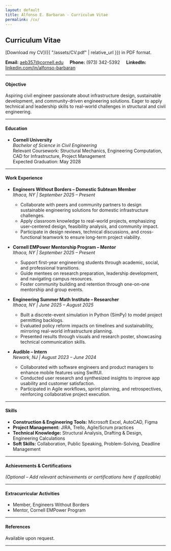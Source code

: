 ```yaml
---
layout: default
title: Alfonso E. Barbaran - Curriculum Vitae
permalink: /cv/
---
```


## Curriculum Vitae

[Download my CV]({{ "/assets/CV.pdf" | relative_url }}) in PDF format.

**Email:** [aeb357@cornell.edu](mailto:aeb357@cornell.edu) &nbsp;&nbsp;&nbsp; **Phone:** (973) 342-5392 &nbsp;&nbsp;&nbsp; **LinkedIn:** [linkedin.com/in/alfonso-barbaran](https://www.linkedin.com/in/alfonso-barbaran)

---

#### Objective
Aspiring civil engineer passionate about infrastructure design, sustainable development, and community-driven engineering solutions. Eager to apply technical and leadership skills to real-world challenges in structural and civil engineering.

---

#### Education
- **Cornell University**  
  *Bachelor of Science in Civil Engineering*  
  Relevant Coursework: Structural Mechanics, Engineering Computation, CAD for Infrastructure, Project Management  
  Expected Graduation: May 2028

---

#### Work Experience
- **Engineers Without Borders – Domestic Subteam Member**  
  *Ithaca, NY | September 2025 – Present*  
  - Collaborate with peers and community partners to design sustainable engineering solutions for domestic infrastructure challenges.  
  - Apply classroom knowledge to real-world projects, emphasizing user-centered design, feasibility analysis, and community impact.  
  - Participate in design reviews, technical discussions, and cross-functional teamwork to ensure long-term project viability.

- **Cornell EMPower Mentorship Program – Mentor**  
  *Ithaca, NY | September 2025 – Present*  
  - Support first-year engineering students through academic, social, and professional transitions.  
  - Guide mentees on research preparation, leadership development, and navigating campus resources.  
  - Foster community building and retention through one-on-one mentorship and group events.

- **Engineering Summer Math Institute – Researcher**  
  *Ithaca, NY | June 2025 – August 2025*  
  - Built a discrete-event simulation in Python (SimPy) to model project permitting backlogs.  
  - Evaluated policy reform impacts on timelines and sustainability, mirroring real-world infrastructure planning.  
  - Presented results through visuals and research poster, showcasing technical communication skills.

- **Audible – Intern**  
  *Newark, NJ | August 2023 – June 2024*  
  - Collaborated with software engineers and product managers to enhance mobile features using SwiftUI.  
  - Conducted user research and synthesized insights to improve app usability and customer satisfaction.  
  - Participated in Agile workflows, sprint planning, and retrospectives, reinforcing collaborative project execution.

---

#### Skills
- **Construction & Engineering Tools:** Microsoft Excel, AutoCAD, Figma  
- **Project Management:** JIRA, Trello, Agile/Scrum practices  
- **Technical Knowledge:** Structural Analysis, Drafting & Design, Engineering Calculations  
- **Soft Skills:** Collaboration, Public Speaking, Problem-Solving, Deadline Management  

---

#### Achievements & Certifications
*(Optional – Add relevant achievements or certifications here if applicable)*

---

#### Extracurricular Activities
- Member, Engineers Without Borders  
- Mentor, Cornell EMPower Program  

---

#### References
Available upon request.

---

